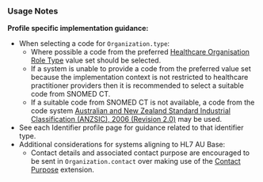 ### Usage Notes

**Profile specific implementation guidance:**
- When selecting a code for `Organization.type`:
  - Where possible a code from the preferred [Healthcare Organisation Role Type](https://healthterminologies.gov.au/fhir/ValueSet/healthcare-organisation-role-type-1) value set should be selected.
  - If a system is unable to provide a code from the preferred value set because the implementation context is not restricted to healthcare practitioner providers then it is recommended to select a suitable code from SNOMED CT. 
  - If a suitable code from SNOMED CT is not available, a code from the code system [Australian and New Zealand Standard Industrial Classification (ANZSIC), 2006 (Revision 2.0)](https://www.healthterminologies.gov.au/integration/R4/fhir/CodeSystem/anzsic-2006-20130626) may be used.
- See each Identifier profile page for guidance related to that identifier type.
- Additional considerations for systems aligning to HL7 AU Base:
  - Contact details and associated contact purpose are encouraged to be sent in `Organization.contact` over making use of the [Contact Purpose](StructureDefinition-contact-purpose.html) extension.